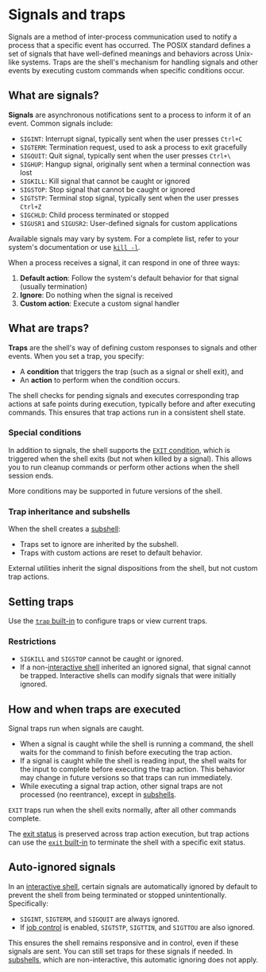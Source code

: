 # Signals and traps

Signals are a method of inter-process communication used to notify a process that a specific event has occurred. The POSIX standard defines a set of signals that have well-defined meanings and behaviors across Unix-like systems. Traps are the shell's mechanism for handling signals and other events by executing custom commands when specific conditions occur.

## What are signals?

**Signals** are asynchronous notifications sent to a process to inform it of an event. Common signals include:

- `SIGINT`: Interrupt signal, typically sent when the user presses `Ctrl+C`
- `SIGTERM`: Termination request, used to ask a process to exit gracefully
- `SIGQUIT`: Quit signal, typically sent when the user presses `Ctrl+\`
- `SIGHUP`: Hangup signal, originally sent when a terminal connection was lost
- `SIGKILL`: Kill signal that cannot be caught or ignored
- `SIGSTOP`: Stop signal that cannot be caught or ignored
- `SIGTSTP`: Terminal stop signal, typically sent when the user presses `Ctrl+Z`
- `SIGCHLD`: Child process terminated or stopped
- `SIGUSR1` and `SIGUSR2`: User-defined signals for custom applications

Available signals may vary by system. For a complete list, refer to your system's documentation or use [`kill -l`](../builtins/kill.md).

When a process receives a signal, it can respond in one of three ways:

1. **Default action**: Follow the system's default behavior for that signal (usually termination)
2. **Ignore**: Do nothing when the signal is received
3. **Custom action**: Execute a custom signal handler

## What are traps?

**Traps** are the shell's way of defining custom responses to signals and other events. When you set a trap, you specify:

- A **condition** that triggers the trap (such as a signal or shell exit), and
- An **action** to perform when the condition occurs.

The shell checks for pending signals and executes corresponding trap actions at safe points during execution, typically before and after executing commands. This ensures that trap actions run in a consistent shell state.

### Special conditions

In addition to signals, the shell supports the [`EXIT` condition](../termination.md#exit-trap), which is triggered when the shell exits (but not when killed by a signal). This allows you to run cleanup commands or perform other actions when the shell session ends.

More conditions may be supported in future versions of the shell.

### Trap inheritance and subshells

When the shell creates a [subshell](index.html#subshells):

- Traps set to ignore are inherited by the subshell.
- Traps with custom actions are reset to default behavior.

External utilities inherit the signal dispositions from the shell, but not custom trap actions.

## Setting traps

Use the [`trap` built-in](../builtins/trap.md) to configure traps or view current traps.

### Restrictions

- `SIGKILL` and `SIGSTOP` cannot be caught or ignored.
- If a non-[interactive shell](../interactive/index.html) inherited an ignored signal, that signal cannot be trapped. Interactive shells can modify signals that were initially ignored.

## How and when traps are executed

Signal traps run when signals are caught.

- When a signal is caught while the shell is running a command, the shell waits for the command to finish before executing the trap action.
- If a signal is caught while the shell is reading input, the shell waits for the input to complete before executing the trap action. This behavior may change in future versions so that traps can run immediately.
- While executing a signal trap action, other signal traps are not processed (no reentrance), except in [subshells](index.html#subshells).

`EXIT` traps run when the shell exits normally, after all other commands complete.

The [exit status](../language/commands/exit_status.md) is preserved across trap action execution, but trap actions can use the [`exit` built-in](../builtins/exit.md) to terminate the shell with a specific exit status.

## Auto-ignored signals

In an [interactive shell](../interactive/index.html), certain signals are automatically ignored by default to prevent the shell from being terminated or stopped unintentionally. Specifically:

- `SIGINT`, `SIGTERM`, and `SIGQUIT` are always ignored.
- If [job control](../interactive/job_control.md) is enabled, `SIGTSTP`, `SIGTTIN`, and `SIGTTOU` are also ignored.

This ensures the shell remains responsive and in control, even if these signals are sent. You can still set traps for these signals if needed. In [subshells](index.html#subshells), which are non-interactive, this automatic ignoring does not apply.
